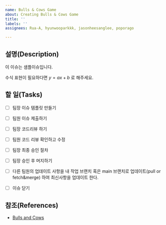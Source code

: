 ```yaml
---
name: Bulls & Cows Game
about: Creating Bulls & Cows Game
title: ''
labels: ''
assignees: Rua-A, hyunwooparkkk, jasonheesanglee, poporago

---
```


## 설명(Description)

이 이슈는 샘플이슈입니다.

수식 표현이 필요하다면 $y=ax+b$ 로 해주세요.

## 할 일(Tasks)

- [ ] 팀장 이슈 템플릿 만들기
- [ ] 팀원 이슈 제출하기
- [ ] 팀장 코드리뷰 하기
- [ ] 팀원 코드 리뷰 확인하고 수정
- [ ] 팀장 최종 승인 절차
- [ ] 팀장 승인 후 머지하기 

- [ ] 다른 팀원의 업데이트 사항을 내 작업 브랜치 혹은 main 브랜치로 업데이트(pull or fetch&merge) 하여 최신사항을 업데이트 한다.

- [ ] 이슈 닫기

## 참조(References)

- [Bulls and Cows](https://www.mathsisfun.com/games/bulls-and-cows.html)
